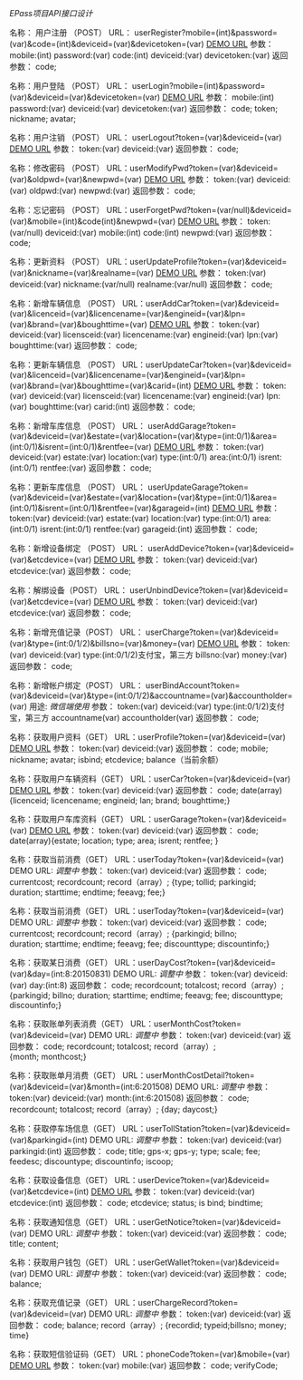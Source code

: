 *EPass项目API接口设计*


名称： 用户注册 （POST）
URL： userRegister?mobile=(int)&password=(var)&code=(int)&deviceid=(var)&devicetoken=(var)
[DEMO URL](http://123.56.91.111:8080/epass/userRegister?token=&mobile=17710171716&checkcode=0220&password=888888&deviceid=)
参数：
mobile:(int)
password:(var)
code:(int)
deviceid:(var)
devicetoken:(var)
返回参数：
code;

名称：用户登陆 （POST）
URL： userLogin?mobile=(int)&password=(var)&deviceid=(var)&devicetoken=(var)
[DEMO URL](http://123.56.91.111:8080/epass/userLogin?token=&mobile=17710171716&password=123456&devideid=&devicetoken=)
参数：
mobile:(int)
password:(var)
deviceid:(var)
devicetoken:(var)
返回参数：
code; token; nickname; avatar; 

名称：用户注销 （POST）
URL： userLogout?token=(var)&deviceid=(var)
[DEMO URL](http://123.56.91.111:8080/epass/userLogout?token=id-1@n-150910092610@u-49e0469d3cdf40899a4051bfda905dd0&deviceid=)
参数：
token:(var)
deviceid:(var)
返回参数：
code;

名称：修改密码 （POST）
URL：userModifyPwd?token=(var)&deviceid=(var)&oldpwd=(var)&newpwd=(var)
[DEMO URL](http://123.56.91.111:8080/epass/userModifyPwd?token=id-1@n-150910092610@u-49e0469d3cdf40899a4051bfda905dd0&oldpwd=123456&newpwd=111111&deviceid=)
参数：
token:(var)
deviceid:(var)
oldpwd:(var)
newpwd:(var)
返回参数：
code;

名称：忘记密码 （POST）
URL：userForgetPwd?token=(var/null)&deviceid=(var)&mobile=(int)&code(int)&newpwd=(var)
[DEMO URL](http://123.56.91.111:8080/epass/userUpdateProfile?token=id-1@n-150910092610@u-49e0469d3cdf40899a4051bfda905dd0&nickname=hz&realname=%E4%BA%8C%E9%A5%BC&deviceid=)
参数：
token:(var/null)
deviceid:(var)
mobile:(int)
code:(int)
newpwd:(var)
返回参数：
code;

名称：更新资料 （POST）
URL：userUpdateProfile?token=(var)&deviceid=(var)&nickname=(var)&realname=(var)
[DEMO URL](http://123.56.91.111:8080/epass/userModifyPwd?token=id-1@n-150910092610@u-49e0469d3cdf40899a4051bfda905dd0&oldpwd=123456&newpwd=111111&deviceid=)
参数：
token:(var)
deviceid:(var)
nickname:(var/null)
realname:(var/null)
返回参数：
code;

名称：新增车辆信息 （POST）
URL：userAddCar?token=(var)&deviceid=(var)&licenceid=(var)&licencename=(var)&engineid=(var)&lpn=(var)&brand=(var)&boughttime=(var)
[DEMO URL](http://123.56.91.111:8080/epass/userAddCar?token=id-1@n-150910092610@u-49e0469d3cdf40899a4051bfda905dd0&licenceid=043585460546&licencename=%E4%BA%8C%E9%A5%BC&engineid=34546546&lpn=3434&brand=%E4%B8%B9%E7%94%AB%E8%82%A1%E4%BB%BD&boughttime=2015年9月12&deviceid=)
参数：
token:(var)
deviceid:(var)
licensceid:(var)
licencename:(var)
engineid:(var)
lpn:(var)
boughttime:(var)
返回参数：
code;

名称：更新车辆信息 （POST）
URL：userUpdateCar?token=(var)&deviceid=(var)&licenceid=(var)&licencename=(var)&engineid=(var)&lpn=(var)&brand=(var)&boughttime=(var)&carid=(int)
[DEMO URL](http://123.56.91.111:8080/epass/userUpdateCar?token=id-1id-1id-1@n-150910092610@u-49e0469d3cdf40899a4051bfda905dd0&carid=1&licenceid=043585460546&licencename=%E4%BA%8C%E9%A5%BC&engineid=34546546&lpn=3434&brand=%E4%B8%B9%E7%94%AB%E8%82%A11%E4%BB%BD&boughttime=2015/9.12&deviceid=)
参数：
token:(var)
deviceid:(var)
licensceid:(var)
licencename:(var)
engineid:(var)
lpn:(var)
boughttime:(var)
carid:(int)
返回参数：
code;


名称：新增车库信息 （POST）
URL： userAddGarage?token=(var)&deviceid=(var)&estate=(var)&location=(var)&type=(int:0/1)&area=(int:0/1)&isrent=(int:0/1)&rentfee=(var)
[DEMO URL](http://123.56.91.111:8080/epass/userAddGarage?token=id-1@n-150910092610@u-49e0469d3cdf40899a4051bfda905dd0&estate=0435854&location=%E6%B5%B7%E6%B7%80&deviceid=&type=1&area=1&isrent=1&rentfee=98$)
参数：
token:(var)
deviceid:(var)
estate:(var)
location:(var)
type:(int:0/1)
area:(int:0/1)
isrent:(int:0/1)
rentfee:(var)
返回参数：
code;


名称：更新车库信息 （POST）
URL： userUpdateGarage?token=(var)&deviceid=(var)&estate=(var)&location=(var)&type=(int:0/1)&area=(int:0/1)&isrent=(int:0/1)&rentfee=(var)&garageid=(int)
[DEMO URL](http://123.56.91.111:8080/epass/userUpdateGarage?token=id-1@n-150910092610@u-49e0469d3cdf40899a4051bfda905dd0&estate=0435854&location=%E6%B5%B7%E6%B7%80&deviceid=&type=1&area=1&isrent=1&rentfee=98RMB&garageid=1)
参数：
token:(var)
deviceid:(var)
estate:(var)
location:(var)
type:(int:0/1)
area:(int:0/1)
isrent:(int:0/1)
rentfee:(var)
garageid:(int)
返回参数：
code;

名称：新增设备绑定 （POST）
URL： userAddDevice?token=(var)&deviceid=(var)&etcdevice=(var)
[DEMO URL](http://123.56.91.111:8080/epass/userAddDevice?token=id-1id-1id-1@n-150910092610@u-49e0469d3cdf40899a4051bfda905dd0&etcdevice=0435854&deviceid=)
参数：
token:(var)
deviceid:(var)
etcdevice:(var)
返回参数：
code;

名称：解绑设备（POST）
URL： userUnbindDevice?token=(var)&deviceid=(var)&etcdevice=(var)
[DEMO URL](http://123.56.91.111:8080/epass/userUnbindDevice?token=id-1@n-150911092732@u-c2c3530b1b944a9d93a971f4452073a9&etcdevice=0435854)
参数：
token:(var)
deviceid:(var)
etcdevice:(var)
返回参数：
code;

名称：新增充值记录（POST）
URL： userCharge?token=(var)&deviceid=(var)&type=(int:0/1/2)&billsno=(var)&money=(var)
[DEMO URL](http://123.56.91.111:8080/epass/userCharge?token=id-1@n-150911092732@u-c2c3530b1b944a9d93a971f4452073a9&type=1&billsno=992334934&money=100)
参数：
token:(var)
deviceid:(var)
type:(int:0/1/2)支付宝，第三方
billsno:(var)
money:(var)
返回参数：
code;


名称：新增帐户绑定（POST）
URL： userBindAccount?token=(var)&deviceid=(var)&type=(int:0/1/2)&accountname=(var)&accountholder=(var)
用途: *微信端使用*
参数：
token:(var)
deviceid:(var)
type:(int:0/1/2)支付宝，第三方
accountname(var)
accountholder(var)
返回参数：
code;

名称：获取用户资料（GET）
URL：userProfile?token=(var)&deviceid=(var)
[DEMO URL](http://123.56.91.111:8080/epass/userProfile?token=id-1@n-150911092732@u-c2c3530b1b944a9d93a971f4452073a9)
参数：
token:(var)
deviceid:(var)
返回参数：
code; mobile; nickname; avatar; isbind; etcdevice; balance（当前余额）

名称：获取用户车辆资料（GET）
URL：userCar?token=(var)&deviceid=(var)
[DEMO URL](http://123.56.91.111:8080/epass/userCar?token=id-1@n-150911092732@u-c2c3530b1b944a9d93a971f4452073a9)
参数：
token:(var)
deviceid:(var)
返回参数：
code; date(array){licenceid; licencename; engineid; lan; brand; boughttime;}

名称：获取用户车库资料（GET）
URL：userGarage?token=(var)&deviceid=(var)
[DEMO URL](http://123.56.91.111:8080/epass/userGarage?token=id-1@n-150911092732@u-c2c3530b1b944a9d93a971f4452073a9)
参数：
token:(var)
deviceid:(var)
返回参数：
code; date(array){estate; location; type; area; isrent; rentfee; }

名称：获取当前消费（GET）
URL：userToday?token=(var)&deviceid=(var)
DEMO URL: *调整中*
参数：
token:(var)
deviceid:(var)
返回参数：
code; currentcost; recordcount; record（array）; {type; tollid; parkingid; duration; starttime; endtime; feeavg; fee;}

名称：获取当前消费（GET）
URL：userToday?token=(var)&deviceid=(var)
DEMO URL: *调整中*
参数：
token:(var)
deviceid:(var)
返回参数：
code; currentcost; recordcount; record（array）; {parkingid; billno; duration; starttime; endtime; feeavg; fee; discounttype; discountinfo;}

名称：获取某日消费（GET）
URL：userDayCost?token=(var)&deviceid=(var)&day=(int:8:20150831)
DEMO URL: *调整中*
参数：
token:(var)
deviceid:(var)
day:(int:8)
返回参数：
code; recordcount; totalcost; record（array）; {parkingid; billno; duration; starttime; endtime; feeavg; fee; discounttype; discountinfo;}

名称：获取账单列表消费（GET）
URL：userMonthCost?token=(var)&deviceid=(var)
DEMO URL: *调整中*
参数：
token:(var)
deviceid:(var)
返回参数：
code; recordcount; totalcost; record（array）; {month; monthcost;}

名称：获取账单月消费（GET）
URL：userMonthCostDetail?token=(var)&deviceid=(var)&month=(int:6:201508)
DEMO URL: *调整中*
参数：
token:(var)
deviceid:(var)
month:(int:6:201508)
返回参数：
code; recordcount; totalcost; record（array）; {day; daycost;}

名称：获取停车场信息（GET）
URL：userTollStation?token=(var)&deviceid=(var)&parkingid=(int)
DEMO URL: *调整中*
参数：
token:(var)
deviceid:(var)
parkingid:(int)
返回参数：
code; title; gps-x; gps-y; type; scale; fee; feedesc; discountype; discountinfo; iscoop;

名称：获取设备信息（GET）
URL：userDevice?token=(var)&deviceid=(var)&etcdevice=(int)
[DEMO URL](http://123.56.91.111:8080/epass/userDevice?token=id-1@n-150911092732@u-c2c3530b1b944a9d93a971f4452073a9)
参数：
token:(var)
deviceid:(var)
etcdevice:(int)
返回参数：
code; etcdevice; status; is bind; bindtime;

名称：获取通知信息（GET）
URL：userGetNotice?token=(var)&deviceid=(var)
DEMO URL: *调整中*
参数：
token:(var)
deviceid:(var)
返回参数：
code; title; content;

名称：获取用户钱包（GET）
URL：userGetWallet?token=(var)&deviceid=(var)
DEMO URL: *调整中*
参数：
token:(var)
deviceid:(var)
返回参数：
code; balance;

名称：获取充值记录（GET）
URL：userChargeRecord?token=(var)&deviceid=(var)
DEMO URL: *调整中*
参数：
token:(var)
deviceid:(var)
返回参数：
code; balance; record（array）; {recordid; typeid;billsno; money; time}

名称：获取短信验证码（GET）
URL：phoneCode?token=(var)&mobile=(var)
[DEMO URL](http://123.56.91.111:8080/epass/phoneCode?mobile=17710171716&token=)
参数：
token:(var)
mobile:(var)
返回参数：
code; verifyCode;


